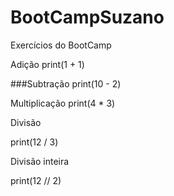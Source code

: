 # BootCampSuzano
Exercícios do BootCamp


Adição
print(1 + 1)

###Subtração print(10 - 2)

Multiplicação
print(4 * 3)

Divisão

print(12 / 3)

Divisão inteira

print(12 // 2)